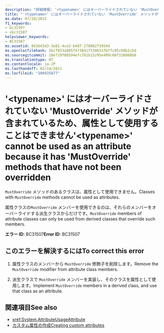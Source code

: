 ```yaml
---
description: "詳細情報: '<typename>' にはオーバーライドされていない 'MustOverride' メソッドが含まれているため、属性として使用することはできません"
title: "'<typename>' にはオーバーライドされていない 'MustOverride' メソッドが含まれているため、属性として使用することはできません"
ms.date: 07/20/2015
f1_keywords:
- bc31507
- vbc31507
helpviewer_keywords:
- BC31507
ms.assetid: 843643d3-3e81-4ce3-b4df-278882f3954d
ms.openlocfilehash: 2bcf853a085f473841f530633f67fc95c69b2cbd
ms.sourcegitcommit: 10e719780594efc781b15295e499c66f316068b8
ms.translationtype: HT
ms.contentlocale: ja-JP
ms.lasthandoff: 02/14/2021
ms.locfileid: "100435877"
---
```

# <a name="typename-cannot-be-used-as-an-attribute-because-it-has-mustoverride-methods-that-have-not-been-overridden"></a><span data-ttu-id="286e7-103">'\<typename>' にはオーバーライドされていない 'MustOverride' メソッドが含まれているため、属性として使用することはできません</span><span class="sxs-lookup"><span data-stu-id="286e7-103">'\<typename>' cannot be used as an attribute because it has 'MustOverride' methods that have not been overridden</span></span>

<span data-ttu-id="286e7-104">`MustOverride` メソッドのあるクラスは、属性として使用できません。</span><span class="sxs-lookup"><span data-stu-id="286e7-104">Classes with `MustOverride` methods cannot be used as attributes.</span></span>  
  
 <span data-ttu-id="286e7-105">属性クラスの`MustOverride` メンバーを使用できるのは、それらのメンバーをオーバーライドする派生クラスからだけです。</span><span class="sxs-lookup"><span data-stu-id="286e7-105">`MustOverride` members of attribute classes can only be used from derived classes that override such members.</span></span>  
  
 <span data-ttu-id="286e7-106">**エラー ID:** BC31507</span><span class="sxs-lookup"><span data-stu-id="286e7-106">**Error ID:** BC31507</span></span>  
  
## <a name="to-correct-this-error"></a><span data-ttu-id="286e7-107">このエラーを解決するには</span><span class="sxs-lookup"><span data-stu-id="286e7-107">To correct this error</span></span>  
  
1. <span data-ttu-id="286e7-108">属性クラスのメンバーから `MustOverride` 修飾子を削除します。</span><span class="sxs-lookup"><span data-stu-id="286e7-108">Remove the `MustOverride` modifier from attribute class members.</span></span>  
  
2. <span data-ttu-id="286e7-109">派生クラスで `MustOverride` メンバーを実装し、そのクラスを属性として使用します。</span><span class="sxs-lookup"><span data-stu-id="286e7-109">Implement `MustOverride` members in a derived class, and use that class as an attribute.</span></span>  
  
## <a name="see-also"></a><span data-ttu-id="286e7-110">関連項目</span><span class="sxs-lookup"><span data-stu-id="286e7-110">See also</span></span>

- <xref:System.AttributeUsageAttribute>
- [<span data-ttu-id="286e7-111">カスタム属性の作成</span><span class="sxs-lookup"><span data-stu-id="286e7-111">Creating custom attributes</span></span>](../programming-guide/concepts/attributes/creating-custom-attributes.md)
